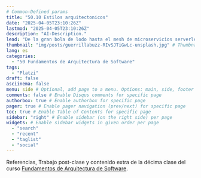 ```yaml
---
# Common-Defined params
title: "50.10 Estilos arquitectonicos"
date: "2025-04-05T23:10:26Z"
lastmod: "2025-04-05T23:10:26Z"
description: "AI-Description."
lead: "De la gran bola de lodo hasta el mesh de microservicios serverless desplegados en el edge computing" # Lead text
thumbnail: "img/posts/guerrillabuzz-RIvSJTiGwLc-unsplash.jpg" # Thumbnail image
lang: es
categories:
  - "50 Fundamentos de Arquitectura de Software"
tags:
  - "Platzi"
draft: false
asciinema: false
menu: side # Optional, add page to a menu. Options: main, side, footer
comments: false # Enable Disqus comments for specific page
authorbox: true # Enable authorbox for specific page
pager: true # Enable pager navigation (prev/next) for specific page
toc: true # Enable Table of Contents for specific page
sidebar: "right" # Enable sidebar (on the right side) per page
widgets: # Enable sidebar widgets in given order per page
  - "search"
  - "recent"
  - "taglist"
  - "social"
---
```


Referencias, Trabajo post-clase y contenido extra de la décima clase del curso [Fundamentos de Arquitectura de Software](https://platzi.com/). 

<!--more-->

